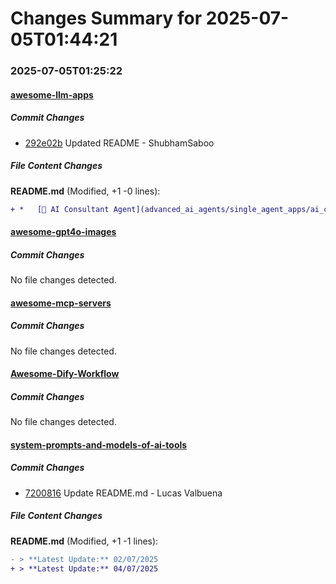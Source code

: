 # Changes Summary for 2025-07-05T01:44:21

### 2025-07-05T01:25:22

#### [awesome-llm-apps](https://github.com/Shubhamsaboo/awesome-llm-apps)

##### Commit Changes

- [292e02b](https://github.com/Shubhamsaboo/awesome-llm-apps/commit/292e02bb979293dbb94fdda27a6bd3d55bdcbc16) Updated README - ShubhamSaboo


##### File Content Changes

**README.md** (Modified, +1 -0 lines):

```diff
+ *   [🤝 AI Consultant Agent](advanced_ai_agents/single_agent_apps/ai_consultant_agent)
```



#### [awesome-gpt4o-images](https://github.com/jamez-bondos/awesome-gpt4o-images)

##### Commit Changes

No file changes detected.

#### [awesome-mcp-servers](https://github.com/punkpeye/awesome-mcp-servers)

##### Commit Changes

No file changes detected.

#### [Awesome-Dify-Workflow](https://github.com/svcvit/Awesome-Dify-Workflow)

##### Commit Changes

No file changes detected.

#### [system-prompts-and-models-of-ai-tools](https://github.com/x1xhlol/system-prompts-and-models-of-ai-tools)

##### Commit Changes

- [7200816](https://github.com/x1xhlol/system-prompts-and-models-of-ai-tools/commit/7200816e9e8460c40a4754d5feb0a2779cd16d62) Update README.md - Lucas Valbuena


##### File Content Changes

**README.md** (Modified, +1 -1 lines):

```diff
- > **Latest Update:** 02/07/2025
+ > **Latest Update:** 04/07/2025
```
